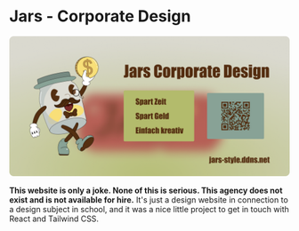 # Jars - Corporate Design

![Jars Banner](/docs/jars_banner.png)

**This website is only a joke. None of this is serious. This agency does not exist and is not available for hire.**
It's just a design website in connection to a design subject in school, and it was a nice little project to get in touch with React and Tailwind CSS.